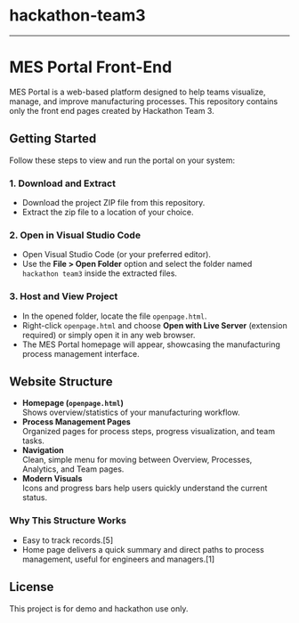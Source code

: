 # hackathon-team3
***

# MES Portal Front-End

MES Portal is a web-based platform designed to help teams visualize, manage, and improve manufacturing processes. This repository contains only the front end pages created by Hackathon Team 3.

## Getting Started

Follow these steps to view and run the portal on your system:

### 1. Download and Extract

- Download the project ZIP file from this repository.
- Extract the zip file to a location of your choice.

### 2. Open in Visual Studio Code

- Open Visual Studio Code (or your preferred editor).
- Use the **File > Open Folder** option and select the folder named `hackathon team3` inside the extracted files.

### 3. Host and View Project

- In the opened folder, locate the file `openpage.html`.
- Right-click `openpage.html` and choose **Open with Live Server** (extension required) or simply open it in any web browser.
- The MES Portal homepage will appear, showcasing the manufacturing process management interface.

## Website Structure

- **Homepage (`openpage.html`)**  
  Shows overview/statistics of your manufacturing workflow.
- **Process Management Pages**  
  Organized pages for process steps, progress visualization, and team tasks.
- **Navigation**  
  Clean, simple menu for moving between Overview, Processes, Analytics, and Team pages.
- **Modern Visuals**  
  Icons and progress bars help users quickly understand the current status.

### Why This Structure Works

- Easy to track records.[5]
- Home page delivers a quick summary and direct paths to process management, useful for engineers and managers.[1]

## License

This project is for demo and hackathon use only.





